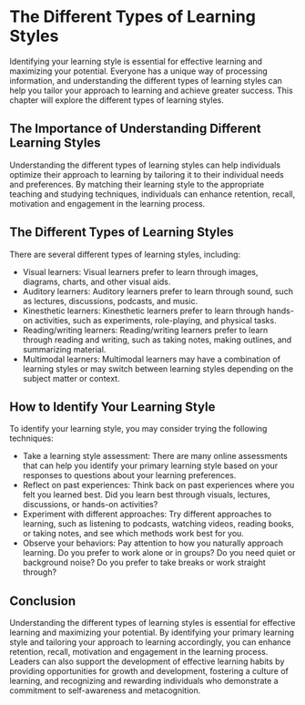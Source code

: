 The Different Types of Learning Styles
==================================================================================

Identifying your learning style is essential for effective learning and maximizing your potential. Everyone has a unique way of processing information, and understanding the different types of learning styles can help you tailor your approach to learning and achieve greater success. This chapter will explore the different types of learning styles.

The Importance of Understanding Different Learning Styles
---------------------------------------------------------

Understanding the different types of learning styles can help individuals optimize their approach to learning by tailoring it to their individual needs and preferences. By matching their learning style to the appropriate teaching and studying techniques, individuals can enhance retention, recall, motivation and engagement in the learning process.

The Different Types of Learning Styles
--------------------------------------

There are several different types of learning styles, including:

* Visual learners: Visual learners prefer to learn through images, diagrams, charts, and other visual aids.
* Auditory learners: Auditory learners prefer to learn through sound, such as lectures, discussions, podcasts, and music.
* Kinesthetic learners: Kinesthetic learners prefer to learn through hands-on activities, such as experiments, role-playing, and physical tasks.
* Reading/writing learners: Reading/writing learners prefer to learn through reading and writing, such as taking notes, making outlines, and summarizing material.
* Multimodal learners: Multimodal learners may have a combination of learning styles or may switch between learning styles depending on the subject matter or context.

How to Identify Your Learning Style
-----------------------------------

To identify your learning style, you may consider trying the following techniques:

* Take a learning style assessment: There are many online assessments that can help you identify your primary learning style based on your responses to questions about your learning preferences.
* Reflect on past experiences: Think back on past experiences where you felt you learned best. Did you learn best through visuals, lectures, discussions, or hands-on activities?
* Experiment with different approaches: Try different approaches to learning, such as listening to podcasts, watching videos, reading books, or taking notes, and see which methods work best for you.
* Observe your behaviors: Pay attention to how you naturally approach learning. Do you prefer to work alone or in groups? Do you need quiet or background noise? Do you prefer to take breaks or work straight through?

Conclusion
----------

Understanding the different types of learning styles is essential for effective learning and maximizing your potential. By identifying your primary learning style and tailoring your approach to learning accordingly, you can enhance retention, recall, motivation and engagement in the learning process. Leaders can also support the development of effective learning habits by providing opportunities for growth and development, fostering a culture of learning, and recognizing and rewarding individuals who demonstrate a commitment to self-awareness and metacognition.


